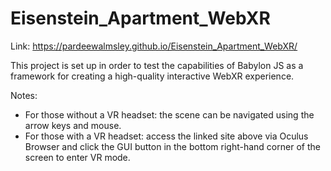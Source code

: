 # Eisenstein_Apartment_WebXR

Link:  https://pardeewalmsley.github.io/Eisenstein_Apartment_WebXR/

This project is set up in order to test the capabilities of Babylon JS as a framework for creating a high-quality interactive WebXR experience.

Notes:

- For those without a VR headset: the scene can be navigated using the arrow keys and mouse.
- For those with a VR headset: access the linked site above via Oculus Browser and click the GUI button in the bottom right-hand corner of the screen to enter VR mode.
